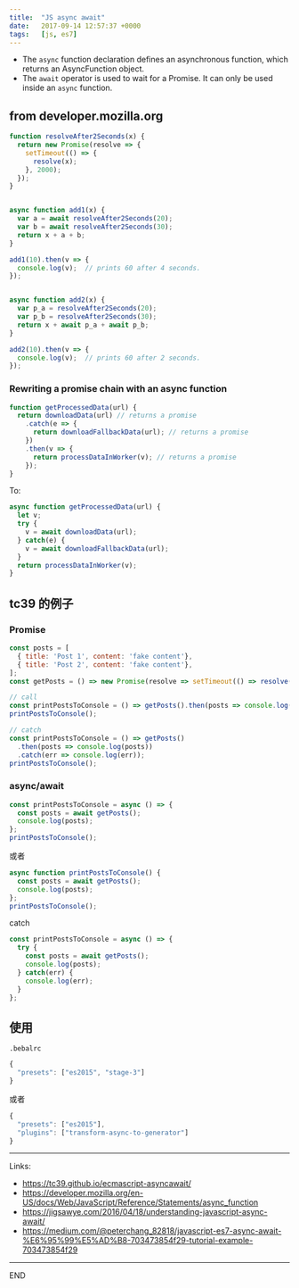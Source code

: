 ```yaml
---
title:  "JS async await"
date:   2017-09-14 12:57:37 +0000
tags:   [js, es7]
---
```


- The `async` function declaration defines an asynchronous function, which returns an AsyncFunction object.
- The `await` operator is used to wait for a Promise. It can only be used inside an `async` function.

## from developer.mozilla.org

```js
function resolveAfter2Seconds(x) {
  return new Promise(resolve => {
    setTimeout(() => {
      resolve(x);
    }, 2000);
  });
}


async function add1(x) {
  var a = await resolveAfter2Seconds(20);
  var b = await resolveAfter2Seconds(30);
  return x + a + b;
}

add1(10).then(v => {
  console.log(v);  // prints 60 after 4 seconds.
});


async function add2(x) {
  var p_a = resolveAfter2Seconds(20);
  var p_b = resolveAfter2Seconds(30);
  return x + await p_a + await p_b;
}

add2(10).then(v => {
  console.log(v);  // prints 60 after 2 seconds.
});
```

### Rewriting a promise chain with an async function
```js
function getProcessedData(url) {
  return downloadData(url) // returns a promise
    .catch(e => {
      return downloadFallbackData(url); // returns a promise
    })
    .then(v => {
      return processDataInWorker(v); // returns a promise
    });
}
```

To:

```js
async function getProcessedData(url) {
  let v;
  try {
    v = await downloadData(url); 
  } catch(e) {
    v = await downloadFallbackData(url);
  }
  return processDataInWorker(v);
}
```

## tc39 的例子

### Promise

```js
const posts = [
  { title: 'Post 1', content: 'fake content'},
  { title: 'Post 2', content: 'fake content'},
];
const getPosts = () => new Promise(resolve => setTimeout(() => resolve(posts), 1000));

// call
const printPostsToConsole = () => getPosts().then(posts => console.log(posts));
printPostsToConsole();

// catch
const printPostsToConsole = () => getPosts()
  .then(posts => console.log(posts))
  .catch(err => console.log(err));
printPostsToConsole();
```

### async/await

```js
const printPostsToConsole = async () => {
  const posts = await getPosts();
  console.log(posts);
};
printPostsToConsole();
```
或者
```js
async function printPostsToConsole() {
  const posts = await getPosts();
  console.log(posts);
};
printPostsToConsole();
```

catch
```js
const printPostsToConsole = async () => {
  try {
    const posts = await getPosts();
    console.log(posts);
  } catch(err) {
    console.log(err);
  }
};
```

## 使用
`.bebalrc`
```js
{
  "presets": ["es2015", "stage-3"]
}
```
或者
```js
{
  "presets": ["es2015"],
  "plugins": ["transform-async-to-generator"]
}
```


---
Links:
- https://tc39.github.io/ecmascript-asyncawait/
- https://developer.mozilla.org/en-US/docs/Web/JavaScript/Reference/Statements/async_function
- https://jigsawye.com/2016/04/18/understanding-javascript-async-await/
- https://medium.com/@peterchang_82818/javascript-es7-async-await-%E6%95%99%E5%AD%B8-703473854f29-tutorial-example-703473854f29
---
END
